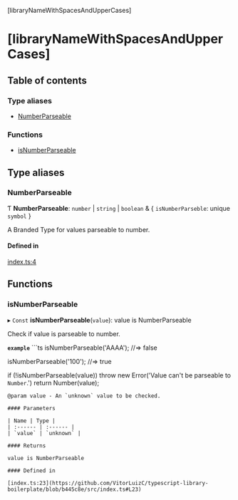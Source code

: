[libraryNameWithSpacesAndUpperCases]

# [libraryNameWithSpacesAndUpperCases]

## Table of contents

### Type aliases

- [NumberParseable](README.md#numberparseable)

### Functions

- [isNumberParseable](README.md#isnumberparseable)

## Type aliases

### NumberParseable

Ƭ **NumberParseable**: `number` \| `string` \| `boolean` & { `isNumberParseble`: unique `symbol`  }

A Branded Type for values parseable to number.

#### Defined in

[index.ts:4](https://github.com/VitorLuizC/typescript-library-boilerplate/blob/b445c8e/src/index.ts#L4)

## Functions

### isNumberParseable

▸ `Const` **isNumberParseable**(`value`): value is NumberParseable

Check if value is parseable to number.

**`example`** ```ts
isNumberParseable('AAAA');
//=> false

isNumberParseable('100');
//=> true

if (!isNumberParseable(value))
  throw new Error('Value can\'t be parseable to `Number`.')
return Number(value);
```
@param value - An `unknown` value to be checked.

#### Parameters

| Name | Type |
| :------ | :------ |
| `value` | `unknown` |

#### Returns

value is NumberParseable

#### Defined in

[index.ts:23](https://github.com/VitorLuizC/typescript-library-boilerplate/blob/b445c8e/src/index.ts#L23)

